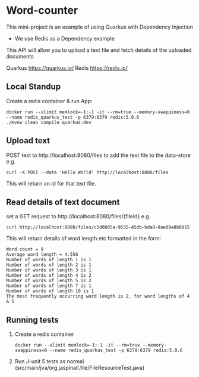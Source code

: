 # Word-counter
This mini-project is an example of using Quarkus with Dependency Injection
- We use Redis as a Dependency example

This API will allow you to upload a text file and fetch details of the uploaded documents

Quarkus https://quarkus.io/
Redis https://redis.io/

## Local Standup
Create a redis container & run App:
```shell script
docker run --ulimit memlock=-1:-1 -it --rm=true --memory-swappiness=0 --name redis_quarkus_test -p 6379:6379 redis:5.0.6
./mvnw clean compile quarkus:dev
```

## Upload text
POST text to http://localhost:8080/files to add the text file to the data-store e.g.
```shell script
curl -X POST --data 'Hello World' http://localhost:8080/files
``` 
This will return an id for that text file.

## Read details of text document
set a GET request to http://localhost:8080/files/{fileId} e.g.
```
curl http://localhost:8080/files/c5d0805a-9535-45db-bda8-0ae09a8b8815
``` 
This will return details of word length etc formatted in the form:
```
Word count = 9
Average word length = 4.556
Number of words of length 1 is 1
Number of words of length 2 is 1
Number of words of length 3 is 1
Number of words of length 4 is 2
Number of words of length 5 is 2
Number of words of length 7 is 1
Number of words of length 10 is 1
The most frequently occurring word length is 2, for word lengths of 4 & 5
```

## Running tests
1. Create a redis container
    ```shell script
    docker run --ulimit memlock=-1:-1 -it --rm=true --memory-swappiness=0 --name redis_quarkus_test -p 6379:6379 redis:5.0.6
    ```
2. Run J-unit 5 tests as normal (src/main/jva/org.jaspinall.file/FileResourceTest.java)
